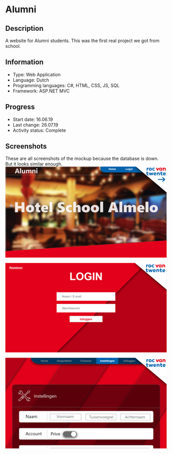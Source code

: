 # Alumni
 
## Description
A website for Alumni students.
This was the first real project we got from school.


## Information
- Type: Web Application
- Language: Dutch
- Programming languages: C#, HTML, CSS, JS, SQL
- Framework: ASP.NET MVC
	
	
## Progress
- Start date: 16.06.19
- Last change: 26.07.19
- Activity status: Complete


## Screenshots
These are all screenshots of the mockup because the database is down. But it looks similar enough.
![Home](/Screenshots/Home.png)

![Login](/Screenshots/Login.png)

![User Settings](/Screenshots/User%20Settings.png)
